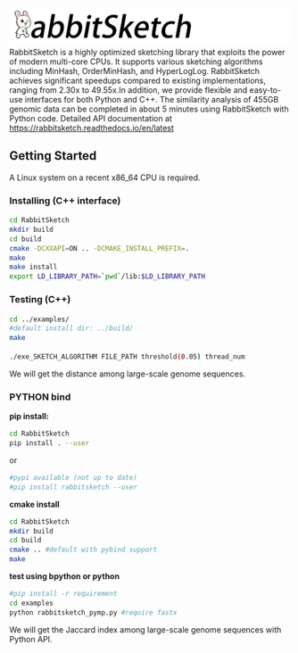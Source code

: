 ![RabbitSketch](sketch.png)
RabbitSketch is a highly optimized sketching library that exploits the power of modern multi-core CPUs. It supports various sketching algorithms including MinHash, OrderMinHash, and HyperLogLog. RabbitSketch achieves significant speedups compared to existing implementations, ranging from 2.30x to 49.55x.In addition, we provide flexible and easy-to-use interfaces for both Python and C++. The similarity analysis of 455GB genomic data can be completed in about 5 minutes using RabbitSketch with Python code.
Detailed API documentation at https://rabbitsketch.readthedocs.io/en/latest
## Getting Started
A Linux system on a recent x86_64 CPU is required.

### Installing (C++ interface) 


```bash
cd RabbitSketch
mkdir build
cd build
cmake -DCXXAPI=ON .. -DCMAKE_INSTALL_PREFIX=.
make
make install
export LD_LIBRARY_PATH=`pwd`/lib:$LD_LIBRARY_PATH
```


### Testing (C++)

```bash
cd ../examples/
#default install dir: ../build/
make 

./exe_SKETCH_ALGORITHM FILE_PATH threshold(0.05) thread_num 
```
We will get the distance among large-scale genome sequences.

### PYTHON bind
**pip install:**
```bash
cd RabbitSketch
pip install . --user
```
or
```bash
#pypi available (not up to date)
#pip install rabbitsketch --user
```
**cmake install**
```bash
cd RabbitSketch
mkdir build
cd build
cmake .. #default with pybind support
make
```
**test using bpython or python**

```bash
#pip install -r requirement 
cd examples
python rabbitsketch_pymp.py #require fastx
```
We will get the Jaccard index among large-scale genome sequences with Python API. 
